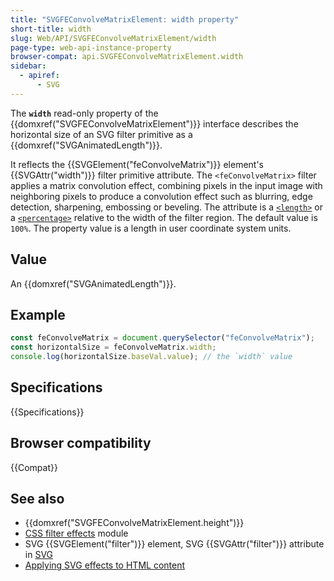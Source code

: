 ```yaml
---
title: "SVGFEConvolveMatrixElement: width property"
short-title: width
slug: Web/API/SVGFEConvolveMatrixElement/width
page-type: web-api-instance-property
browser-compat: api.SVGFEConvolveMatrixElement.width
sidebar:
  - apiref:
      - SVG
---
```


The **`width`** read-only property of the {{domxref("SVGFEConvolveMatrixElement")}} interface describes the horizontal size of an SVG filter primitive as a {{domxref("SVGAnimatedLength")}}.

It reflects the {{SVGElement("feConvolveMatrix")}} element's {{SVGAttr("width")}} filter primitive attribute. The `<feConvolveMatrix>` filter applies a matrix convolution effect, combining pixels in the input image with neighboring pixels to produce a convolution effect such as blurring, edge detection, sharpening, embossing or beveling. The attribute is a [`<length>`](/en-US/docs/Web/SVG/Guides/Content_type#length) or a [`<percentage>`](/en-US/docs/Web/SVG/Guides/Content_type#percentage) relative to the width of the filter region. The default value is `100%`. The property value is a length in user coordinate system units.

## Value

An {{domxref("SVGAnimatedLength")}}.

## Example

```js
const feConvolveMatrix = document.querySelector("feConvolveMatrix");
const horizontalSize = feConvolveMatrix.width;
console.log(horizontalSize.baseVal.value); // the `width` value
```

## Specifications

{{Specifications}}

## Browser compatibility

{{Compat}}

## See also

- {{domxref("SVGFEConvolveMatrixElement.height")}}
- [CSS filter effects](/en-US/docs/Web/CSS/CSS_filter_effects) module
- SVG {{SVGElement("filter")}} element, SVG {{SVGAttr("filter")}} attribute in [SVG](/en-US/docs/Web/SVG)
- [Applying SVG effects to HTML content](/en-US/docs/Web/SVG/Guides/Applying_SVG_effects_to_HTML_content)
